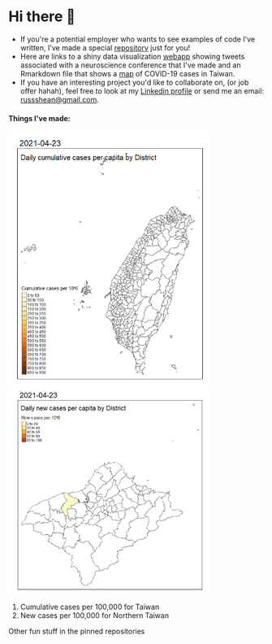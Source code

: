 # Hi there 👋
- If you're a potential employer who wants to see examples of code I've written, I've made a special <a href="https://github.com/Russell-Shean/Code-Portfolio">repository</a> just for you!
- Here are links to a shiny data visualization <a href="https://russ-tmu.shinyapps.io/twitter_shiny/">webapp</a> showing tweets associated with a neuroscience conference that I've made and an Rmarkdown file that shows a <a href="" >map</a> of COVID-19 cases in Taiwan. 
- If you have an interesting project you'd like to collaborate on, (or job offer hahah), feel free to look at my <a href="https://www.linkedin.com/in/russell-shean/" target="_blank" rel="noopener noreferrer">Linkedin profile</a> or send me an email: russshean@gmail.com.

#### Things I've made: 
<img src="https://github.com/Russell-Shean/Covid_SHINY_MAP/raw/main/Graphs%20and%20GIFS/quanguo_prev.gif" width="400" height="auto" /><img src="https://github.com/Russell-Shean/Covid_SHINY_MAP/raw/main/Graphs%20and%20GIFS/beibu_inc.gif" width="400" height="auto" />

1. Cumulative cases per 100,000 for Taiwan
2. New cases per 100,000 for Northern Taiwan

Other fun stuff in the pinned repositories

<!--
**Russell-Shean/Russell-Shean** is a ✨ _special_ ✨ repository because its `README.md` (this file) appears on your GitHub profile.


